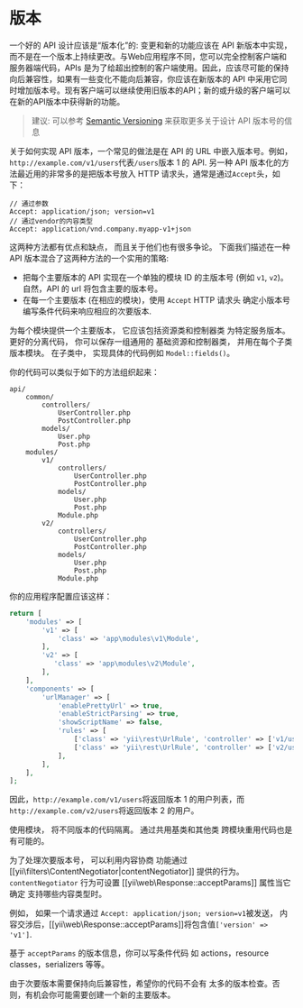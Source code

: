 版本
==========

一个好的 API 设计应该是“版本化”的: 变更和新的功能应该在 API 新版本中实现，而不是在一个版本上持续更改。与Web应用程序不同，您可以完全控制客户端和服务器端代码，APIs 是为了给超出控制的客户端使用。因此，应该尽可能的保持向后兼容性，如果有一些变化不能向后兼容，你应该在新版本的 API 中采用它同时增加版本号。现有客户端可以继续使用旧版本的API；新的或升级的客户端可以在新的API版本中获得新的功能。

> 建议: 可以参考 [Semantic Versioning](http://semver.org/) 来获取更多关于设计 API 版本号的信息

关于如何实现 API 版本，一个常见的做法是在 API 的 URL 中嵌入版本号。例如，`http://example.com/v1/users`代表`/users`版本 1 的 API. 
另一种 API 版本化的方法最近用的非常多的是把版本号放入 HTTP 请求头，通常是通过`Accept`头，如下：

```
// 通过参数
Accept: application/json; version=v1
// 通过vendor的内容类型
Accept: application/vnd.company.myapp-v1+json
```

这两种方法都有优点和缺点， 而且关于他们也有很多争论。
下面我们描述在一种 API 版本混合了这两种方法的一个实用的策略:

* 把每个主要版本的 API 实现在一个单独的模块 ID 的主版本号 (例如 `v1`, `v2`)。
  自然，API 的 url 将包含主要的版本号。
* 在每一个主要版本 (在相应的模块)，使用 `Accept` HTTP 请求头
  确定小版本号编写条件代码来响应相应的次要版本.

为每个模块提供一个主要版本， 它应该包括资源类和控制器类
为特定服务版本。 更好的分离代码， 你可以保存一组通用的
基础资源和控制器类， 并用在每个子类版本模块。 在子类中，
实现具体的代码例如 `Model::fields()`。

你的代码可以类似于如下的方法组织起来：

```
api/
    common/
        controllers/
            UserController.php
            PostController.php
        models/
            User.php
            Post.php
    modules/
        v1/
            controllers/
                UserController.php
                PostController.php
            models/
                User.php
                Post.php
            Module.php
        v2/
            controllers/
                UserController.php
                PostController.php
            models/
                User.php
                Post.php
            Module.php
```

你的应用程序配置应该这样：

```php
return [
    'modules' => [
        'v1' => [
            'class' => 'app\modules\v1\Module',
        ],
        'v2' => [
           'class' => 'app\modules\v2\Module',
        ],
    ],
    'components' => [
        'urlManager' => [
            'enablePrettyUrl' => true,
            'enableStrictParsing' => true,
            'showScriptName' => false,
            'rules' => [
                ['class' => 'yii\rest\UrlRule', 'controller' => ['v1/user', 'v1/post']],
                ['class' => 'yii\rest\UrlRule', 'controller' => ['v2/user', 'v2/post']],
            ],
        ],
    ],
];
```

因此，`http://example.com/v1/users`将返回版本 1 的用户列表，而
`http://example.com/v2/users`将返回版本 2 的用户。

使用模块， 将不同版本的代码隔离。 通过共用基类和其他类
跨模块重用代码也是有可能的。

为了处理次要版本号， 可以利用内容协商
功能通过 [[yii\filters\ContentNegotiator|contentNegotiator]] 提供的行为。`contentNegotiator`
行为可设置 [[yii\web\Response::acceptParams]] 属性当它确定
支持哪些内容类型时。

例如， 如果一个请求通过 `Accept: application/json; version=v1`被发送，
内容交涉后，[[yii\web\Response::acceptParams]]将包含值`['version' => 'v1']`.

基于 `acceptParams` 的版本信息，你可以写条件代码
如 actions，resource classes，serializers 等等。

由于次要版本需要保持向后兼容性，希望你的代码不会有
太多的版本检查。否则，有机会你可能需要创建一个新的主要版本。
